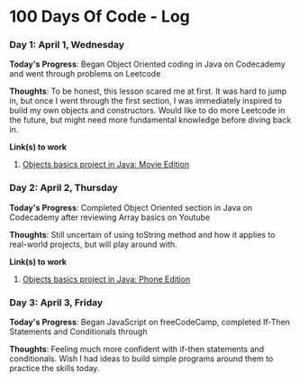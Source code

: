 # 100 Days Of Code - Log

### Day 1: April 1, Wednesday

**Today's Progress**: Began Object Oriented coding in Java on Codecademy and went through problems on Leetcode

**Thoughts**: To be honest, this lesson scared me at first. It was hard to jump in, but once I went through the first section, I was immediately inspired to build my own objects and constructors. Would like to do more Leetcode in the future, but might need more fundamental knowledge before diving back in.

**Link(s) to work**
1. [Objects basics project in Java: Movie Edition](https://github.com/shanicesmith98/coding-problems/blob/master/Movies.java)


### Day 2: April 2, Thursday

**Today's Progress**: Completed Object Oriented section in Java on Codecademy after reviewing Array basics on Youtube

**Thoughts**: Still uncertain of using toString method and how it applies to real-world projects, but will play around with.

**Link(s) to work**
1. [Objects basics project in Java: Phone Edition](https://github.com/shanicesmith98/coding-problems/blob/master/Phone.java)


### Day 3: April 3, Friday

**Today's Progress**: Began JavaScript on freeCodeCamp, completed If-Then Statements and Conditionals through

**Thoughts**: Feeling much more confident with if-then statements and conditionals. Wish I had ideas to build simple programs around them to practice the skills today.
